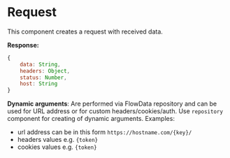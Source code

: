 # Request

This component creates a request with received data.

__Response:__

```javascript
{
	data: String,
	headers: Object,
	status: Number,
	host: String
}
```

__Dynamic arguments__:
Are performed via FlowData repository and can be used for URL address or for custom headers/cookies/auth. Use `repository` component for creating of dynamic arguments. Examples:

- url address can be in this form `https://hostname.com/{key}/`
- headers values e.g. `{token}`
- cookies values e.g. `{token}`